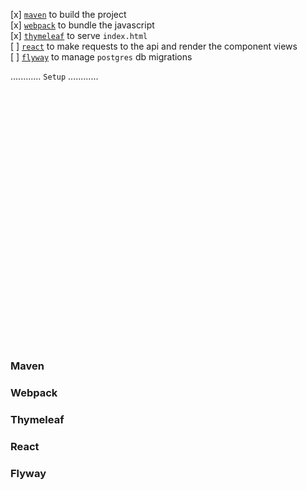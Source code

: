 [x]  [`maven`](#maven) to build the project <br>
[x]  [`webpack`](#webpack) to bundle the javascript <br>
[x]  [`thymeleaf`](#thymeleaf) to serve `index.html` <br>
[ ]  [`react`](#react) to make requests to the api and render the component views <br>
[ ]  [`flyway`](#flyway) to manage `postgres` db migrations
  
............  `Setup`  ............



<br><br><br><br><br><br><br><br><br><br><br><br><br><br><br><br><br><br><br><br><br><br><br><br>







### Maven
### Webpack
### Thymeleaf
### React
### Flyway